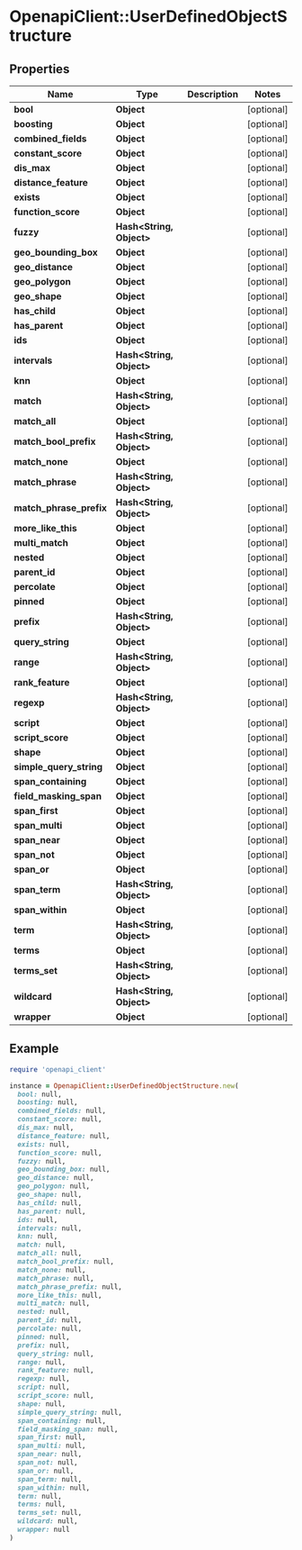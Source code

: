 # OpenapiClient::UserDefinedObjectStructure

## Properties

| Name | Type | Description | Notes |
| ---- | ---- | ----------- | ----- |
| **bool** | **Object** |  | [optional] |
| **boosting** | **Object** |  | [optional] |
| **combined_fields** | **Object** |  | [optional] |
| **constant_score** | **Object** |  | [optional] |
| **dis_max** | **Object** |  | [optional] |
| **distance_feature** | **Object** |  | [optional] |
| **exists** | **Object** |  | [optional] |
| **function_score** | **Object** |  | [optional] |
| **fuzzy** | **Hash&lt;String, Object&gt;** |  | [optional] |
| **geo_bounding_box** | **Object** |  | [optional] |
| **geo_distance** | **Object** |  | [optional] |
| **geo_polygon** | **Object** |  | [optional] |
| **geo_shape** | **Object** |  | [optional] |
| **has_child** | **Object** |  | [optional] |
| **has_parent** | **Object** |  | [optional] |
| **ids** | **Object** |  | [optional] |
| **intervals** | **Hash&lt;String, Object&gt;** |  | [optional] |
| **knn** | **Object** |  | [optional] |
| **match** | **Hash&lt;String, Object&gt;** |  | [optional] |
| **match_all** | **Object** |  | [optional] |
| **match_bool_prefix** | **Hash&lt;String, Object&gt;** |  | [optional] |
| **match_none** | **Object** |  | [optional] |
| **match_phrase** | **Hash&lt;String, Object&gt;** |  | [optional] |
| **match_phrase_prefix** | **Hash&lt;String, Object&gt;** |  | [optional] |
| **more_like_this** | **Object** |  | [optional] |
| **multi_match** | **Object** |  | [optional] |
| **nested** | **Object** |  | [optional] |
| **parent_id** | **Object** |  | [optional] |
| **percolate** | **Object** |  | [optional] |
| **pinned** | **Object** |  | [optional] |
| **prefix** | **Hash&lt;String, Object&gt;** |  | [optional] |
| **query_string** | **Object** |  | [optional] |
| **range** | **Hash&lt;String, Object&gt;** |  | [optional] |
| **rank_feature** | **Object** |  | [optional] |
| **regexp** | **Hash&lt;String, Object&gt;** |  | [optional] |
| **script** | **Object** |  | [optional] |
| **script_score** | **Object** |  | [optional] |
| **shape** | **Object** |  | [optional] |
| **simple_query_string** | **Object** |  | [optional] |
| **span_containing** | **Object** |  | [optional] |
| **field_masking_span** | **Object** |  | [optional] |
| **span_first** | **Object** |  | [optional] |
| **span_multi** | **Object** |  | [optional] |
| **span_near** | **Object** |  | [optional] |
| **span_not** | **Object** |  | [optional] |
| **span_or** | **Object** |  | [optional] |
| **span_term** | **Hash&lt;String, Object&gt;** |  | [optional] |
| **span_within** | **Object** |  | [optional] |
| **term** | **Hash&lt;String, Object&gt;** |  | [optional] |
| **terms** | **Object** |  | [optional] |
| **terms_set** | **Hash&lt;String, Object&gt;** |  | [optional] |
| **wildcard** | **Hash&lt;String, Object&gt;** |  | [optional] |
| **wrapper** | **Object** |  | [optional] |

## Example

```ruby
require 'openapi_client'

instance = OpenapiClient::UserDefinedObjectStructure.new(
  bool: null,
  boosting: null,
  combined_fields: null,
  constant_score: null,
  dis_max: null,
  distance_feature: null,
  exists: null,
  function_score: null,
  fuzzy: null,
  geo_bounding_box: null,
  geo_distance: null,
  geo_polygon: null,
  geo_shape: null,
  has_child: null,
  has_parent: null,
  ids: null,
  intervals: null,
  knn: null,
  match: null,
  match_all: null,
  match_bool_prefix: null,
  match_none: null,
  match_phrase: null,
  match_phrase_prefix: null,
  more_like_this: null,
  multi_match: null,
  nested: null,
  parent_id: null,
  percolate: null,
  pinned: null,
  prefix: null,
  query_string: null,
  range: null,
  rank_feature: null,
  regexp: null,
  script: null,
  script_score: null,
  shape: null,
  simple_query_string: null,
  span_containing: null,
  field_masking_span: null,
  span_first: null,
  span_multi: null,
  span_near: null,
  span_not: null,
  span_or: null,
  span_term: null,
  span_within: null,
  term: null,
  terms: null,
  terms_set: null,
  wildcard: null,
  wrapper: null
)
```

